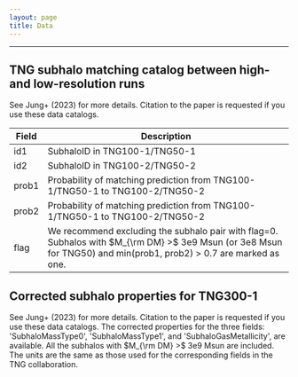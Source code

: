 ```yaml
---
layout: page
title: Data
---
```

----
TNG subhalo matching catalog between high- and low-resolution runs
-------------
See Jung+ (2023) for more details. Citation to the paper is requested if you use these data catalogs.

| Field | Description                                                                                                                                                      |
|-------|------------------------------------------------------------------------------------------------------------------------------------------------------------------|
| id1   | SubhaloID in TNG100-1/TNG50-1                                                                                                                                    |
| id2   | SubhaloID in TNG100-2/TNG50-2                                                                                                                                    |
| prob1 | Probability of matching prediction from TNG100-1/TNG50-1 to TNG100-2/TNG50-2                                                                                     |
| prob2 | Probability of matching prediction from TNG100-1/TNG50-1 to TNG100-2/TNG50-2                                                                                     |
| flag  | We recommend excluding the subhalo pair with flag=0. Subhalos with $M_{\rm DM} >$ 3e9 Msun (or 3e8 Msun for TNG50) and min(prob1, prob2) > 0.7 are marked as one. |


Corrected subhalo properties for TNG300-1
-------------
See Jung+ (2023) for more details. Citation to the paper is requested if you use these data catalogs. The corrected properties for the three fields: 'SubhaloMassType0', 'SubhaloMassType1', and 'SubhaloGasMetallicity', are available. All the subhalos with $M_{\rm DM} >$ 3e9 Msun are included. The units are the same as those used for the corresponding fields in the TNG collaboration.


